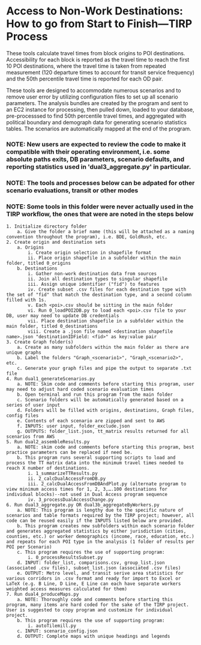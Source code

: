 # Access to Non-Work Destinations: How to go from Start to Finish—TIRP Process
These tools calculate travel times from block origins to POI destinations. Accessibility for each block is reported as the travel time to reach the first 10 POI destinations, where the travel time is taken from repeated measurement (120 departure times to account for transit service frequency) and the 50th percentile travel time is reported for each OD pair.

These tools are designed to accommodate numerous scenarios and to remove user error by utilizing configuration files to set up all scenario parameters. The analysis bundles are created by the program and sent to an EC2 instance for processing, then pulled down, loaded to your database, pre-processsed to find 50th percentile travel times, and aggregated with political boundary and demograph data for generating scenario statistics tables. The scenarios are automatically mapped at the end of the program.

### NOTE: New users are expected to review the code to make it compatible with their operating environment, i.e. some absolute paths exits, DB parameters, scenario defaults, and reporting statistics used in 'dual3_aggregate.py' in particular.
### NOTE: The tools and processes below can be adpated for other scenario evaluations, transit or other modes
### NOTE: Some tools in this folder were never actually used in the TIRP workflow, the ones that were are noted in the steps below
	1. Initialize directory folder
		a. Give the folder a brief name (this will be attached as a naming convention throughout the program), i.e. BDE, GoldRush, etc.
	2. Create origin and destination sets
		a. Origins
			i. Create origin selection in shapefile format
			ii. Place origin shapefile in a subfolder within the main folder, titled 0_origins
		b. Destinations
			i. Gather non-work destination data from sources
			ii. Join all destination types to singular shapefile
			iii. Assign unique identifier ("fid") to features
			iv. Create subset .csv files for each destination type with the set of "fid" that match the destination type, and a second column filled with 1s.
			v. Each <poi>.csv should be sitting in the main folder
			vi. Run 0_loadPOI2DB.py to load each <poi>.csv file to your DB, user may need to update DB credentials
			vii. Place destination shapefile in a subfolder within the main folder, titled 0_destinations
			viii. Create a .json file named <destination shapefile name>.json "destinationIDField: <fid>" as key:value pair
	3. Create Graph folder(s)
		a. Create as many subfolders within the main folder as there are unique graphs
		b. Label the folders "Graph_<scenario1>", "Graph_<scenario2>", etc.
		c. Generate your graph files and pipe the output to separate .txt file
	4. Run dual1_generateScenarios.py
		a. NOTE: Skim code and comments before starting this program, user may need to adjust hard coded scenario evaluation times
		b. Open terminal and run this program from the main folder
		c. Scenario folders will be automatically generated based on a series of user input
		d. Folders will be filled with origins, destinations, Graph files, config files
		e. Contents of each scenario are zipped and sent to AWS
		f. INPUTS: user input, folder_exclude.json
		g. OUTPUTS: folder_list.json, tt_matrix results returned for all scenarios from AWS
	5. Run dual2_assembleResults.py
		a. NOTE: skim code and comments before starting this program, best practice parameters can be replaced if need be.
		b. This program runs several supporting scripts to load and process the TT matrix data into the minimum travel times needed to reach X number of destinations. 
			i. 1_summarizeTTResults.py 
			ii. 2_calcDualAccessFromDB.py
			iii. 2_calcDualAccessFromDBAndPlot.py (alternate program to view minimum access times for 1, 2, 3,….100 destinations for individual blocks)--not used in Dual Access program sequence
			iv. 3_processDualAccessChange.py
	6. Run dual3_aggregate.py OR dual3b_aggregateByWorkers.py
		a. NOTE: This program is lengthy due to the specific nature of scenarios and table formats required by the TIRP project; however, all code can be reused easily if the INPUTS listed below are provided.
		b. This program creates new subfolders within each scenario folder and generates aggregated statistics by either jurisdiction (cities, counties, etc.) or worker demographics (income, race, education, etc.) and repeats for each POI type in the analysis (1 folder of results per POI per Scenario)
		c. This program requires the use of supporting program:
			i. 0_processResultsSubset.py
		d. INPUT: folder_list, comparisons.csv, group_list.json (associated .csv files), subset_list.json (associated .csv files)
		e. OUTPUT: Metro level, and transit serive area statistics for various corridors in .csv format and ready for import to Excel or LaTeX (e.g. B Line, D Line, E Line can each have separate workers weighted access measures calculated for them)
	7. Run dual4_produceMaps.py
		a. NOTE: Thoroughly code and comments before starting this program, many items are hard coded for the sake of the TIRP project. User is suggested to copy program and customize for individual project.
		b. This program requires the use of supporting program:
			i. autoTilemill.py
		c. INPUT: scenario_config.json
		d. OUTPUT: Complete maps with unique headings and legends
